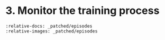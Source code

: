 # 3. Monitor the training process

```{include} _patched/episodes/3-monitor-the-model.md
:relative-docs: _patched/episodes
:relative-images: _patched/episodes
```
